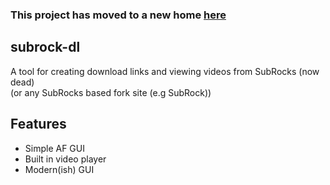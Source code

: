 ### This project has moved to a new home [here](https://gitlab.com/rand0mgh/subrock-dl-gui)
## subrock-dl
A tool for creating download links and viewing videos from SubRocks (now dead)  
(or any SubRocks based fork site (e.g SubRock))  
## Features
* Simple AF GUI  
* Built in video player
* Modern(ish) GUI
